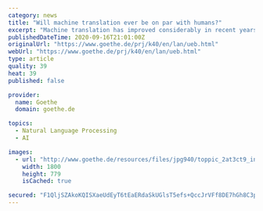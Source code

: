 ```yaml
---
category: news
title: "Will machine translation ever be on par with humans?"
excerpt: "Machine translation has improved considerably in recent years thanks to a new technology known as “NMT\". So, what does the future hold for this rapidly advancing field and what does it all mean for the human translators trying to keep up?"
publishedDateTime: 2020-09-16T21:01:00Z
originalUrl: "https://www.goethe.de/prj/k40/en/lan/ueb.html"
webUrl: "https://www.goethe.de/prj/k40/en/lan/ueb.html"
type: article
quality: 39
heat: 39
published: false

provider:
  name: Goethe
  domain: goethe.de

topics:
  - Natural Language Processing
  - AI

images:
  - url: "http://www.goethe.de/resources/files/jpg940/toppic_2at3ct9_interpreters_alamy_resizecropped.jpg"
    width: 1800
    height: 779
    isCached: true

secured: "F1QljSZAkoKQISXaeUdEyT6tEaERdaSkUGlsT5efs+QccJrVFf8DE7hGh8C3psMNAWAnnHGsy3VR+/pUjCp6trBbWRXibOQjU/JeJNzoqWf3QFIzL/hiUg5l/DbwvQ50dzkvXEZpcv7FT70mpdYiLzR0k5P/EwL6pVHNdOlFrojAU7t5S9f8ivL2jyViYi2cJmyHBCfA2pWgNsRPZVWjSVtzfEU1TCFJhLzsrEsEaV60rNxQ7xMG7BBqXDabCsvNhmQQ63dP/LhJUjm/Gq3SntPD2/W6cVIA+0i1lzioNkAshTEqVCqktH0neE4NHW+UwghB2EnCVJByDQHYfP+AuOJa1Fa0QWctv8tXJ8TsW4Y=;8UboQ7eeSY4gg8BKFvkLuQ=="
---
```


